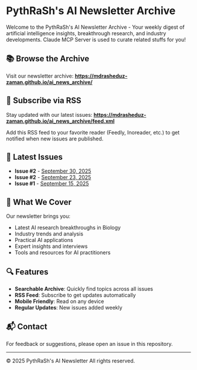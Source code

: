 # PythRaSh's AI Newsletter Archive

Welcome to the PythRaSh's AI Newsletter Archive - Your weekly digest of artificial intelligence insights, breakthrough research, and industry developments. Claude MCP Server is used to curate related stuffs for you!

## 📚 Browse the Archive

Visit our newsletter archive: **https://mdrasheduz-zaman.github.io/ai_news_archive/**

## 📡 Subscribe via RSS

Stay updated with our latest issues: **https://mdrasheduz-zaman.github.io/ai_news_archive/feed.xml**

Add this RSS feed to your favorite reader (Feedly, Inoreader, etc.) to get notified when new issues are published.

## 📰 Latest Issues

- **Issue #2** - [September 30, 2025](https://mdrasheduz-zaman.github.io/ai_news_archive/AI_Newsletter_2025_09_30.html)
- **Issue #2** - [September 23, 2025](https://mdrasheduz-zaman.github.io/ai_news_archive/AI_Newsletter_2025_09_23.html)
- **Issue #1** - [September 15, 2025](https://mdrasheduz-zaman.github.io/ai_news_archive/AI_Newsletter_2025_09_15.html)

## 🎯 What We Cover

Our newsletter brings you:
- Latest AI research breakthroughs in Biology
- Industry trends and analysis  
- Practical AI applications
- Expert insights and interviews
- Tools and resources for AI practitioners

## 🔍 Features

- **Searchable Archive**: Quickly find topics across all issues
- **RSS Feed**: Subscribe to get updates automatically
- **Mobile Friendly**: Read on any device
- **Regular Updates**: New issues added weekly

## 📬 Contact

For feedback or suggestions, please open an issue in this repository.

---

© 2025 PythRaSh's AI Newsletter All rights reserved.
